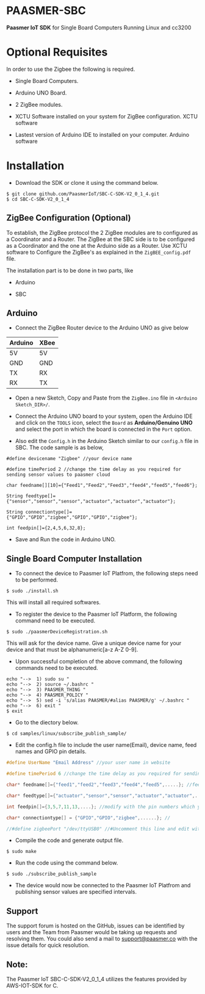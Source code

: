 # PAASMER-SBC

**Paasmer IoT SDK** for Single Board Computers Running Linux and cc3200

# Optional Requisites

In order to use the Zigbee the following is required.

* Single Board Computers.

* Arduino UNO Board.

* 2 ZigBee modules.

* XCTU Software installed on your system for ZigBee configuration. XCTU software

* Lastest version of Arduino IDE to installed on your computer. Arduino software

# Installation

* Download the SDK or clone it using the command below.
```
$ git clone github.com/PaasmerIoT/SBC-C-SDK-V2_0_1_4.git
$ cd SBC-C-SDK-V2_0_1_4
```
## ZigBee Configuration (Optional)

To establish, the ZigBee protocol the 2 ZigBee modules are to configured as a Coordinator and a Router. The ZigBee at the SBC side is to be configured as a Coordinator and the one at the Arduino side as a Router. Use XCTU software to Configure the ZigBee's as explained in the `ZigBEE_config.pdf` file.

The installation part is to be done in two parts, like

* Arduino  

* SBC 
 
## Arduino 

* Connect the ZigBee Router device to the Arduino UNO as give below

| Arduino   | XBee |
| --------- | -----|
| 5V        | 5V   |
| GND       | GND  |
| TX        | RX   |
| RX        | TX   |


* Open a new Sketch, Copy and Paste from the `ZigBee.ino` file in `<Arduino Sketch_DIR>/`.

* Connect the Arduino UNO board to your system, open the Arduino IDE and click on the `TOOLS` icon, select the `Board` as **Arduino/Genuino UNO** and select the port in which the board is connected in the `Port` option. 

* Also edit the `Config.h` in the Arduino Sketch similar to our `config.h` file in SBC. The code sample is as below,

```
#define devicename "Zigbee" //your device name

#define timePeriod 2 //change the time delay as you required for sending sensor values to paasmer cloud

char feedname[][10]={"Feed1","Feed2","Feed3","feed4","feed5","feed6"};

String feedtype[]={"sensor","sensor","sensor","actuator","actuator","actuator"};

String connectiontype[]= {"GPIO","GPIO","zigbee","GPIO","GPIO","zigbee"};

int feedpin[]={2,4,5,6,32,8};
```
* Save and Run the code in Arduino UNO.

## Single Board Computer Installation

* To connect the device to Paasmer IoT Platfrom, the following steps need to be performed.

```
$ sudo ./install.sh
```
This will install all required softwares.
* To register the device to the Paasmer IoT Platform, the following command need to be executed.

```
$ sudo ./paasmerDeviceRegistration.sh
```
This will ask for the device name. Give a unique device name for your device and that must be alphanumeric[a-z A-Z 0-9].

* Upon successful completion of the above command, the following commands need to be executed.
```
echo "-->  1) sudo su "
echo "-->  2) source ~/.bashrc "
echo "-->  3) PAASMER_THING "
echo "-->  4) PAASMER_POLICY "
echo "-->  5) sed -i 's/alias PAASMER/#alias PAASMER/g' ~/.bashrc "
echo "-->  6) exit "
$ exit
```

* Go to the diectory below.
```
$ cd samples/linux/subscribe_publish_sample/
```

* Edit the config.h file to include the user name(Email), device name, feed names and GPIO pin details.

```c
#define UserName "Email Address" //your user name in website

#define timePeriod 6 //change the time delay as you required for sending actuator values to paasmer cloud

char* feedname[]={"feed1","feed2","feed3","feed4","feed5",.....}; //feed names you use in the website

char* feedtype[]={"actuator","sensor","sensor","actuator","actuator",.....}; //modify with the type of feeds i.e., actuator or sensor

int feedpin[]={3,5,7,11,13,....}; //modify with the pin numbers which you connected devices (actuator or sensor)

char* connectiontype[] = {"GPIO","GPIO","zigbee",......}; //

//#define zigbeePort "/dev/ttyUSB0" //#Uncomment this line and edit with the zigbee connected serial port if used.
```
      
* Compile the code and generate output file.
```
$ sudo make
```

* Run the code using the command below.
```
$ sudo ./subscribe_publish_sample
```

* The device would now be connected to the Paasmer IoT Platfrom and publishing sensor values are specified intervals.

## Support

The support forum is hosted on the GitHub, issues can be identified by users and the Team from Paasmer would be taking up requests and resolving them. You could also send a mail to support@paasmer.co with the issue details for quick resolution.

## Note:

The Paasmer IoT SBC-C-SDK-V2_0_1_4 utilizes the features provided by AWS-IOT-SDK for C.
